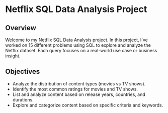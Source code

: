 # Netflix SQL Data Analysis Project

## Overview
Welcome to my Netflix SQL Data Analysis project. In this project, I've worked on 15 different problems using SQL to explore and analyze the Netflix dataset. Each query focuses on a real-world use case or business insight.

## Objectives

- Analyze the distribution of content types (movies vs TV shows).
- Identify the most common ratings for movies and TV shows.
- List and analyze content based on release years, countries, and durations.
- Explore and categorize content based on specific criteria and keywords.
